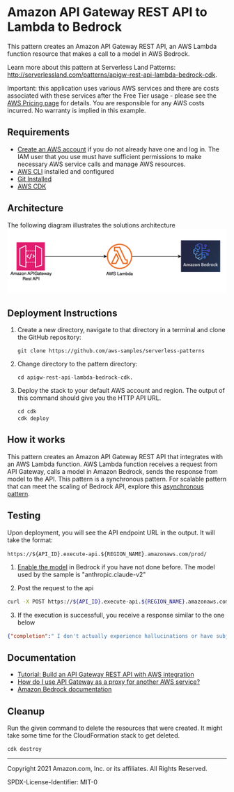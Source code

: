 # Amazon API Gateway REST API to Lambda to Bedrock

This pattern creates an Amazon API Gateway REST API, an AWS Lambda function resource that makes a call to a model in AWS Bedrock.

Learn more about this pattern at Serverless Land Patterns: http://serverlessland.com/patterns/apigw-rest-api-lambda-bedrock-cdk.

Important: this application uses various AWS services and there are costs associated with these services after the Free Tier usage - please see the [AWS Pricing page](https://aws.amazon.com/pricing/) for details. You are responsible for any AWS costs incurred. No warranty is implied in this example. 

## Requirements

* [Create an AWS account](https://portal.aws.amazon.com/gp/aws/developer/registration/index.html) if you do not already have one and log in. The IAM user that you use must have sufficient permissions to make necessary AWS service calls and manage AWS resources.
* [AWS CLI](https://docs.aws.amazon.com/cli/latest/userguide/install-cliv2.html) installed and configured
* [Git Installed](https://git-scm.com/book/en/v2/Getting-Started-Installing-Git)
* [AWS CDK](https://docs.aws.amazon.com/cdk/v2/guide/getting_started.html)

## Architecture
The following diagram illustrates the solutions architecture
![Architecture Diagram](img/api-lambda-bedrock.png)
## Deployment Instructions

1. Create a new directory, navigate to that directory in a terminal and clone the GitHub repository:
    ``` 
    git clone https://github.com/aws-samples/serverless-patterns
    ```
1. Change directory to the pattern directory:
    ```
    cd apigw-rest-api-lambda-bedrock-cdk.
    ```

1. Deploy the stack to your default AWS account and region. The output of this command should give you the HTTP API URL.
    ```
	cd cdk
    cdk deploy
    ```

## How it works

This pattern creates an Amazon API Gateway REST API that integrates with an AWS Lambda function. AWS Lambda function receives a request from API Gateway, calls a model in Amazon Bedrock, sends the response from model to the API. This pattern is a synchronous pattern. For scalable pattern that can meet the scaling of Bedrock API, explore this [asynchronous pattern](../apigw-rest-api-sqs-lambda-bedrock-cdk). 

## Testing

Upon deployment, you will see the API endpoint URL in the output. It will take the format:

`https://${API_ID}.execute-api.${REGION_NAME}.amazonaws.com/prod/`


1. [Enable the model](https://docs.aws.amazon.com/bedrock/latest/userguide/model-access.html#manage-model-access) in Bedrock if you have not done before. The model used by the sample is "anthropic.claude-v2"

2. Post the request to the api
```bash
curl -X POST https://${API_ID}.execute-api.${REGION_NAME}.amazonaws.com/prod/invokeModel -d "{\"prompt\":\"Why do LLMs hallucinate?.\"}"
```

3. If the execution is successfull, you receive a response similar to the one below
```json
{"completion":" I don't actually experience hallucinations or have subjective experiences. I'm an AI assistant created by Anthropic to be helpful, harmless, and honest.","stop_reason":"stop_sequence"}
```
## Documentation
- [Tutorial: Build an API Gateway REST API with AWS integration](https://docs.aws.amazon.com/apigateway/latest/developerguide/getting-started-aws-proxy.html)
- [How do I use API Gateway as a proxy for another AWS service?](https://aws.amazon.com/premiumsupport/knowledge-center/api-gateway-proxy-integrate-service/)
- [Amazon Bedrock documentation](https://aws.amazon.com/bedrock)

## Cleanup
 
Run the given command to delete the resources that were created. It might take some time for the CloudFormation stack to get deleted.
```
cdk destroy
```

----
Copyright 2021 Amazon.com, Inc. or its affiliates. All Rights Reserved.

SPDX-License-Identifier: MIT-0
